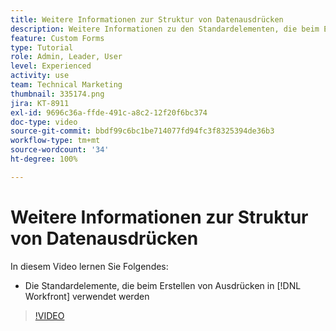 ```yaml
---
title: Weitere Informationen zur Struktur von Datenausdrücken
description: Weitere Informationen zu den Standardelementen, die beim Erstellen von Ausdrücken in Adobe verwendet werden [!DNL Workfront].
feature: Custom Forms
type: Tutorial
role: Admin, Leader, User
level: Experienced
activity: use
team: Technical Marketing
thumbnail: 335174.png
jira: KT-8911
exl-id: 9696c36a-ffde-491c-a8c2-12f20f6bc374
doc-type: video
source-git-commit: bbdf99c6bc1be714077fd94fc3f8325394de36b3
workflow-type: tm+mt
source-wordcount: '34'
ht-degree: 100%

---
```


# Weitere Informationen zur Struktur von Datenausdrücken

In diesem Video lernen Sie Folgendes:

* Die Standardelemente, die beim Erstellen von Ausdrücken in [!DNL Workfront] verwendet werden

>[!VIDEO](https://video.tv.adobe.com/v/335174/?quality=12&learn=on&enablevpops=1)

